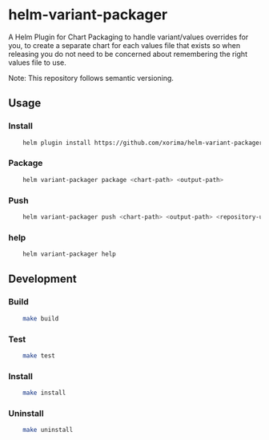 # helm-variant-packager

A Helm Plugin for Chart Packaging to handle variant/values overrides for you, to create a separate chart for each values
file that exists so when releasing you do not need to be concerned about remembering the right values file to use.

Note: This repository follows semantic versioning.

## Usage

### Install

```bash
    helm plugin install https://github.com/xorima/helm-variant-packager .git --version v1.0.0
```

### Package

```bash
    helm variant-packager package <chart-path> <output-path>
```

### Push

```bash
    helm variant-packager push <chart-path> <output-path> <repository-url>
```

### help

```bash
    helm variant-packager help
```

## Development

### Build

```bash
    make build
```

### Test

```bash
    make test
```

### Install

```bash
    make install
```

### Uninstall

```bash
    make uninstall
```
